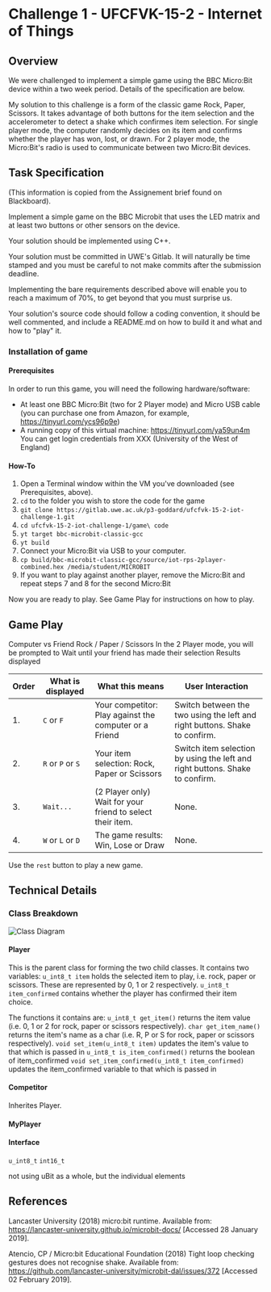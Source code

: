 # Challenge 1 - UFCFVK-15-2 - Internet of Things

## Overview
We were challenged to implement a simple game using the BBC Micro:Bit device within a 
two week period. Details of the specification are below.

My solution to this challenge is a form of the classic game Rock, Paper, Scissors. It 
takes advantage of both buttons for the item selection and the accelerometer to detect a 
shake which confirmes item selection. For single player mode, the computer randomly 
decides on its item and confirms whether the player has won, lost, or drawn.
For 2 player mode, the Micro:Bit's radio is used to communicate between two Micro:Bit
devices.

## Task Specification
(This information is copied from the Assignement brief found on Blackboard).

Implement a simple game on the BBC Microbit that uses the LED matrix and at least two
buttons or other sensors on the device.

Your solution should be implemented using C++.

Your solution must be committed in UWE's Gitlab. It will naturally be time stamped and you
must be careful to not make commits after the submission deadline.

Implementing the bare requirements described above will enable you to reach a maximum
of 70%, to get beyond that you must surprise us.

Your solution's source code should follow a coding convention, it should be well
commented, and include a README.md on how to build it and what and how to "play" it.

### Installation of game
#### Prerequisites
In order to run this game, you will need the following hardware/software:
- At least one BBC Micro:Bit (two for 2 Player mode) and Micro USB cable (you can purchase 
one from Amazon, for example, https://tinyurl.com/ycs96p9e)
- A running copy of this virtual machine: https://tinyurl.com/ya59un4m You can get login credentials from XXX (University of the West of England)

#### How-To
1. Open a Terminal window within the VM you've downloaded (see Prerequisites, above).
2. `cd` to the folder you wish to store the code for the game
3. `git clone https://gitlab.uwe.ac.uk/p3-goddard/ufcfvk-15-2-iot-challenge-1.git`
4. `cd ufcfvk-15-2-iot-challenge-1/game\ code`
5. `yt target bbc-microbit-classic-gcc`
6. `yt build`
7. Connect your Micro:Bit via USB to your computer.
8. `cp build/bbc-microbit-classic-gcc/source/iot-rps-2player-combined.hex /media/student/MICROBIT`
9. If you want to play against another player, remove the Micro:Bit and repeat steps 7 and 8 for the second Micro:Bit

Now you are ready to play. See Game Play for instructions on how to play.

## Game Play
Computer vs Friend
Rock / Paper / Scissors
In the 2 Player mode, you will be prompted to Wait until your friend has made their selection
Results displayed


| Order | What is displayed | What this means                                                       | User Interaction                                                             |
|-------| ------------------|-----------------------------------------------------------------------|------------------------------------------------------------------------------|
| 1.    | `C` or `F`        | Your competitor: Play against the computer or a Friend                | Switch between the two using the left and right buttons. Shake to confirm.   |
| 2.    | `R` or `P` or `S` | Your item selection: Rock, Paper or Scissors                          | Switch item selection by using the left and right buttons. Shake to confirm. |
| 3.    | `Wait...`         | (2 Player only) Wait for your friend to select their item.            | None.                                                                        |
| 4.    | `W` or `L` or `D` | The game results: Win, Lose or Draw                                   | None.                                                                        |

Use the `rest` button to play a new game.

## Technical Details
### Class Breakdown
![Class Diagram](https://gitlab.uwe.ac.uk/p3-goddard/ufcfvk-15-2-iot-challenge-1/*****/class_diagram.png)

#### Player
This is the parent class for forming the two child classes.
It contains two variables:
`u_int8_t item` holds the selected item to play, i.e. rock, paper or scissors. These are represented by 0, 1 or 2 respectively.
`u_int8_t item_confirmed` contains whether the player has confirmed their item choice.

The functions it contains are:
`u_int8_t get_item()` returns the item value (i.e. 0, 1 or 2 for rock, paper or scissors respectively).
`char get_item_name()` returns the item's name as a char (i.e. R, P or S for rock, paper or scissors respectively).
`void set_item(u_int8_t item)` updates the item's value to that which is passed in
`u_int8_t is_item_confirmed()` returns the boolean of item_confirmed
`void set_item_confirmed(u_int8_t item_confirmed)` updates the item_confirmed variable to that which is passed in

#### Competitor
Inherites Player.


#### MyPlayer

#### Interface


`u_int8_t`
`int16_t`

not using uBit as a whole, but the individual elements

## References

Lancaster University (2018) micro:bit runtime. Available from: https://lancaster-university.github.io/microbit-docs/ [Accessed 28 January 2019].

Atencio, CP / Micro:bit Educational Foundation (2018) Tight loop checking gestures does not recognise shake. Available from: https://github.com/lancaster-university/microbit-dal/issues/372 [Accessed 02 February 2019].
